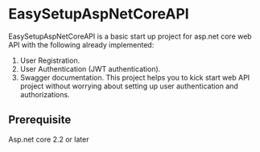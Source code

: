 # EasySetupAspNetCoreAPI

EasySetupAspNetCoreAPI is a basic start up project for asp.net core web API with the following already implemented:
1. User Registration.
2. User Authentication (JWT authentication).
3. Swagger documentation.
This project helps you to kick start web API project without worrying about setting up user authentication and authorizations.

## Prerequisite

Asp.net core 2.2 or later

